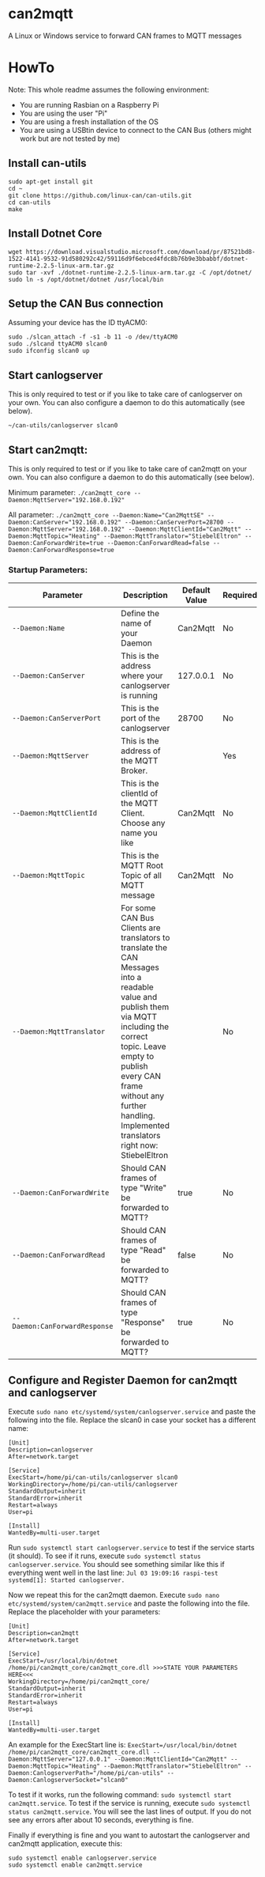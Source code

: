# can2mqtt
A Linux or Windows service to forward CAN frames to MQTT messages

# HowTo
Note: This whole readme assumes the following environment:
- You are running Rasbian on a Raspberry Pi
- You are using the user "Pi"
- You are using a fresh installation of the OS
- You are using a USBtin device to connect to the CAN Bus (others might work but are not tested by me)

## Install can-utils
```
sudo apt-get install git
cd ~
git clone https://github.com/linux-can/can-utils.git
cd can-utils
make
```

## Install Dotnet Core
```
wget https://download.visualstudio.microsoft.com/download/pr/87521bd8-1522-4141-9532-91d580292c42/59116d9f6ebced4fdc8b76b9e3bbabbf/dotnet-runtime-2.2.5-linux-arm.tar.gz
sudo tar -xvf ./dotnet-runtime-2.2.5-linux-arm.tar.gz -C /opt/dotnet/
sudo ln -s /opt/dotnet/dotnet /usr/local/bin
```

## Setup the CAN Bus connection 
Assuming your device has the ID ttyACM0:
```
sudo ./slcan_attach -f -s1 -b 11 -o /dev/ttyACM0
sudo ./slcand ttyACM0 slcan0
sudo ifconfig slcan0 up
```

## Start canlogserver
This is only required to test or if you like to take care of canlogserver on your own. You can also configure a daemon to do this automatically (see below).
```
~/can-utils/canlogserver slcan0
```

## Start can2mqtt: 
This is only required to test or if you like to take care of can2mqtt on your own. You can also configure a daemon to do this automatically (see below).

Minimum parameter: `./can2mqtt_core --Daemon:MqttServer="192.168.0.192"`

All parameter: `./can2mqtt_core --Daemon:Name="Can2MqttSE" --Daemon:CanServer="192.168.0.192" --Daemon:CanServerPort=28700 --Daemon:MqttServer="192.168.0.192" --Daemon:MqttClientId="Can2Mqtt" --Daemon:MqttTopic="Heating" --Daemon:MqttTranslator="StiebelEltron" --Daemon:CanForwardWrite=true --Daemon:CanForwardRead=false --Daemon:CanForwardResponse=true`

### Startup Parameters:

| Parameter                     | Description                                                                                                                                                                                                                                                               | Default Value | Required | Example                                   |
|-------------------------------|---------------------------------------------------------------------------------------------------------------------------------------------------------------------------------------------------------------------------------------------------------------------------|---------------|----------|-------------------------------------------|
| `--Daemon:Name`               | Define the name of your Daemon                                                                                                                                                                                                                                            | Can2Mqtt      | No       | `--Daemon:Name="Can2MqttSE"`              |
| `--Daemon:CanServer`          | This is the address where your canlogserver is running                                                                                                                                                                                                                    | 127.0.0.1     | No       | `--Daemon:CanServer="192.168.0.192"`      |
| `--Daemon:CanServerPort`      | This is the port of the canlogserver                                                                                                                                                                                                                                      | 28700         | No       | `--Daemon:CanServerPort=28700`            |
| `--Daemon:MqttServer`         | This is the address of the MQTT Broker.                                                                                                                                                                                                                                   |               | Yes      | `--Daemon:MqttServer="192.168.0.192"`     |
| `--Daemon:MqttClientId`       | This is the clientId of the MQTT Client. Choose any name you like                                                                                                                                                                                                         | Can2Mqtt      | No       | `--Daemon:MqttClientId="Can2Mqtt"`        |
| `--Daemon:MqttTopic`          | This is the MQTT Root Topic of all MQTT message                                                                                                                                                                                                                           | Can2Mqtt      | No       | `--Daemon:MqttTopic="Heating"`            |
| `--Daemon:MqttTranslator`     | For some CAN Bus Clients are translators to translate the CAN Messages into a readable value and publish them via MQTT including the correct topic. Leave empty to publish every CAN frame without any further handling. Implemented translators right now: StiebelEltron |               | No       | `--Daemon:MqttTranslator="StiebelEltron"` |
| `--Daemon:CanForwardWrite`    | Should CAN frames of type "Write" be forwarded to MQTT?                                                                                                                                                                                                                   | true          | No       | `--Daemon:CanForwardWrite=true`           |
| `--Daemon:CanForwardRead`     | Should CAN frames of type "Read" be forwarded to MQTT?                                                                                                                                                                                                                    | false         | No       | `--Daemon:CanForwardRead=false`           |
| `--Daemon:CanForwardResponse` | Should CAN frames of type "Response" be forwarded to MQTT?                                                                                                                                                                                                                | true          | No       | `--Daemon:CanForwardResponse=true`        |


## Configure and Register Daemon for can2mqtt and canlogserver
Execute `sudo nano etc/systemd/system/canlogserver.service` and paste the following into the file. Replace the slcan0 in case your socket has a different name:
```
[Unit]
Description=canlogserver
After=network.target

[Service]
ExecStart=/home/pi/can-utils/canlogserver slcan0
WorkingDirectory=/home/pi/can-utils/canlogserver
StandardOutput=inherit
StandardError=inherit
Restart=always
User=pi

[Install]
WantedBy=multi-user.target
```
Run `sudo systemctl start canlogserver.service` to test if the service starts (it should). To see if it runs, execute `sudo systemctl status canlogserver.service`. You should see something similar like this if everything went well in the last line: `Jul 03 19:09:16 raspi-test systemd[1]: Started canlogserver.`

Now we repeat this for the can2mqtt daemon. Execute `sudo nano etc/systemd/system/can2mqtt.service` and paste the following into the file. Replace the placeholder with your parameters:
```
[Unit]
Description=can2mqtt
After=network.target

[Service]
ExecStart=/usr/local/bin/dotnet /home/pi/can2mqtt_core/can2mqtt_core.dll >>>STATE YOUR PARAMETERS HERE<<<
WorkingDirectory=/home/pi/can2mqtt_core/
StandardOutput=inherit
StandardError=inherit
Restart=always
User=pi

[Install]
WantedBy=multi-user.target
```
An example for the ExecStart line is:
```ExecStart=/usr/local/bin/dotnet /home/pi/can2mqtt_core/can2mqtt_core.dll --Daemon:MqttServer="127.0.0.1" --Daemon:MqttClientId="Can2Mqtt" --Daemon:MqttTopic="Heating" --Daemon:MqttTranslator="StiebelEltron" --Daemon:CanlogserverPath="/home/pi/can-utils" --Daemon:CanlogserverSocket="slcan0"```

To test if it works, run the following command: `sudo systemctl start can2mqtt.service`. To test if the service is running, execute `sudo systemctl status can2mqtt.service`. You will see the last lines of output. If you do not see any errors after about 10 seconds, everything is fine.

Finally if everything is fine and you want to autostart the canlogserver and can2mqtt application, execute this: 
```
sudo systemctl enable canlogserver.service
sudo systemctl enable can2mqtt.service
```